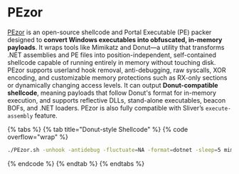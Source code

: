 # PEzor

[PEzor](https://github.com/phra/PEzor) is an open-source shellcode and Portal Executable (PE) packer designed to **convert Windows executables into obfuscated, in-memory payloads**. It wraps tools like Mimikatz and Donut—a utility that transforms .NET assemblies and PE files into position-independent, self-contained shellcode capable of running entirely in memory without touching disk. PEzor supports userland hook removal, anti-debugging, raw syscalls, XOR encoding, and customizable memory protections such as RX-only sections or dynamically changing access levels. It can output **Donut-compatible shellcode**, meaning payloads that follow Donut's format for in-memory execution, and supports reflective DLLs, stand-alone executables, beacon BOFs, and .NET loaders. PEzor is also fully compatible with Sliver’s `execute-assembly` feature.

{% tabs %}
{% tab title="Donut-style Shellcode" %}
{% code overflow="wrap" %}
```bash
./PEzor.sh -unhook -antidebug -fluctuate=NA -format=dotnet -sleep=5 mimikatz.exe -z 2 -b 1 -p '"privilege::debug" "token::elevate" "sekurlsa::ekeys" "exit"'
```
{% endcode %}
{% endtab %}
{% endtabs %}


